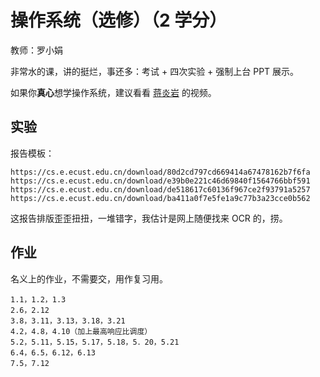 # 操作系统（选修）（2 学分）

教师：罗小娟

非常水的课，讲的挺烂，事还多：考试 + 四次实验 + 强制上台 PPT 展示。

如果你**真心**想学操作系统，建议看看 [蒋炎岩](https://space.bilibili.com/202224425) 的视频。

## 实验

报告模板：

```
https://cs.e.ecust.edu.cn/download/80d2cd797cd669414a67478162b7f6fa
https://cs.e.ecust.edu.cn/download/e39b0e221c46d69840f1564766bbf591
https://cs.e.ecust.edu.cn/download/de518617c60136f967ce2f93791a5257
https://cs.e.ecust.edu.cn/download/ba411a0f7e5fe1a9c77b3a23cce0b562
```

这报告排版歪歪扭扭，一堆错字，我估计是网上随便找来 OCR 的，捞。

## 作业

名义上的作业，不需要交，用作复习用。

```
1.1，1.2，1.3
2.6，2.12
3.8，3.11，3.13，3.18，3.21
4.2，4.8，4.10（加上最高响应比调度）
5.2，5.11，5.15，5.17，5.18，5．20，5.21
6.4，6.5，6.12，6.13
7.5，7.12
```
